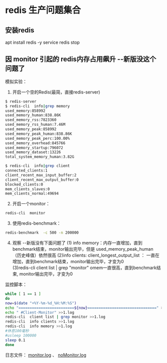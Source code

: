 # redis 生产问题集合

## 安装redis
apt install redis -y
service redis stop

## 因 monitor 引起的 redis内存占用飙升    --新版没这个问题了

模拟实验：
1.  开启一个空的Redis(最简，直接redis-server)
```sh
$ redis-server 
$ redis-cli  info|grep memory
used_memory:858992
used_memory_human:838.86K
used_memory_rss:7823360
used_memory_rss_human:7.46M
used_memory_peak:858992
used_memory_peak_human:838.86K
used_memory_peak_perc:100.00%
used_memory_overhead:845766
used_memory_startup:796072
used_memory_dataset:13226
total_system_memory_human:3.82G

$ redis-cli  info|grep client
connected_clients:1
client_recent_max_input_buffer:2
client_recent_max_output_buffer:0
blocked_clients:0
mem_clients_slaves:0
mem_clients_normal:49694
```

2. 开启一个monitor：
```sh
redis-cli  monitor
```

3. 使用redis-benchmark：
```sh
redis-benchmark  -c 500 -n 200000
```
4. 观察  --新版没有下面问题了
(1) info memory：内存一直增加，直到benchmark结束，monitor输出完毕，但是 used_memory_peak_human （历史峰值）依然很高 
(2)info clients: client_longest_output_list ： 一直在增加，直到benchmark结束，monitor输出完毕，才变为0  
(3)redis-cli client list | grep "monitor" omem一直很高，直到benchmark结束, monitor输出完毕，才变为0 

监控脚本：
```sh
while [ 1 == 1 ]
do
now=$(date "+%Y-%m-%d_%H:%M:%S")
echo "=========================${now}===============================" >>1.log
echo " #Client-Monitor" >>1.log
redis-cli  client list | grep monitor >>1.log
redis-cli  info clients >>1.log
redis-cli  info memory >>1.log
#休息100毫秒
#usleep 100000
sleep 0.1
done
```

日志文件： [monitor.log](data/monitor.log) 、 [noMonitor.log](data/noMonitor.log) 

